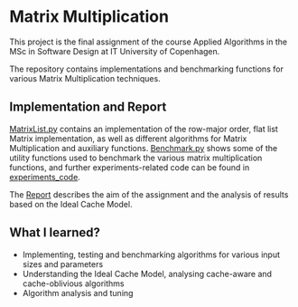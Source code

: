 # Matrix Multiplication 

This project is the final assignment of the course Applied Algorithms in the MSc in Software Design at IT University of Copenhagen.

The repository contains implementations and benchmarking functions for various Matrix Multiplication techniques. 

## Implementation and Report

[MatrixList.py](MatrixList.py) contains an implementation of the row-major order, flat list Matrix implementation, 
as well as different algorithms for Matrix Multiplication and auxiliary functions. [Benchmark.py](Benchmark.py) shows some of the utility functions used to benchmark the various matrix multiplication functions, and further experiments-related code can be found in [experiments_code](experiments_code).

The [Report](applied_algorithms_final_project_daniel_johannes.pdf) describes the aim of the assignment and the
analysis of results based on the Ideal Cache Model. 

## What I learned?

* Implementing, testing and benchmarking algorithms for various input sizes and parameters
* Understanding the Ideal Cache Model, analysing cache-aware and cache-oblivious algorithms
* Algorithm analysis and tuning






